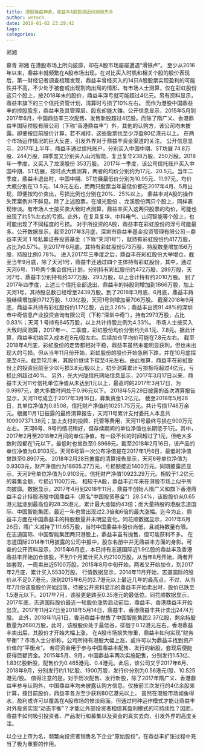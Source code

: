 ```yaml
---
title: 港股操盘神勇，鼎益丰A股投资因何频频失手
author: wetech
date: 2019-01-02 23:29:42
tags: 
categories: 
---
```

郑湘
<!-- more -->
慕青
郑湘
在港股市场上所向披靡，却在A股市场屡屡遭遇“滑铁卢”。
至少从2016年以来，鼎益丰就频繁在A股市场出现。在对比买入时机和相关个股的股价表现后，第一财经记者调查梳理发现，鼎益丰曾经买入的14只A股股票实现盈利的可能性并不高，不少处于被套或出现割肉出局的情形。有市场人士测算，仅在彩虹股份这只个股上，按2018年末的股价，鼎益丰浮亏就可能超过4亿元。另有资料显示，鼎益丰旗下的三个信托资管计划，清算时亏损了10%左右。
而作为港股中国鼎益丰的控股股东，鼎益丰及其管理层、股东却能大赚。公开信息显示，2015年5月到2017年6月，中国鼎益丰三次配售、发售新股超过4亿股。而除了隋广义、香港鼎益丰国际控股有限公司（下称“香港鼎益丰”）外，其他的认购方，该公司均未披露。即便按目前股价计算，若不减持，这些股票也至少浮盈80亿港元以上。
在两个市场运作情况的巨大反差，引发外界对于鼎益丰资金渠道的关注。
公开信息显示，2017年上半年，鼎益丰通过信托账户，分别买入中国中期、ST坊展 74.8万股、244万股，四季度又分别买入山河智能、复旦复华238万股、250万股。2018年一季度，又买入了龙溪股份 353万股。
2017年一季度，该公司信托账户买入中国中期、ST坊展，按时点大致测算，两者的均价分别约为17元、20.5元。当年二季度，鼎益丰退出时，中国中期、ST坊展最低价分别为10.95元、11.97元，均价大概分别在13.5元、14.9元左右，而两只股票当年最低价都在2017年4月、5月出现，即便按均价卖出，亏损比例也分别在20%、25%以上。
鼎益丰对A股的操作失策案例并不鲜见。除了上述股票，在旭光股份 、龙溪股份两只个股上，同样表现惨淡。有市场人士按买卖大致时点测算，鼎益丰买入这两只股票的均价，可能也出现了约5%左右的亏损。此外，在复旦复华、中科电气、山河智能等个股上，也可能出现了不同程度的亏损。
对于所投资的A股，鼎益丰在彩虹股份的浮亏可能最多。公开数据显示，截至2017年3月底，深圳市鼎益丰基金投资管理有限公司－鼎益丰天河 1 号私募证券投资基金（下称“天河1号”），就持有彩虹股份约417万股，占比为0.57%。到2017年6月底，其持有彩虹股份573万股，持股数量增加156万股，持股比例0.78%。
进入2017年三季度之后，鼎益丰在彩虹股份大举增仓。截至当年9月底，除了天河1号，鼎益丰还通过四个主体持有彩虹股份，其中，通过天河6号、11号两个集合信托计划，分别持有彩虹股份约472万股、289万股，天河7号、鼎益丰分别持有约377万股、293万股，以上合计持有约2010万股。
到了2017年四季度，上述三个信托全部退出，鼎益丰的持股则增加到1866万股，加上天河1号，其持股总数已经增至2439万股。到了2018年3月底、6月底，鼎益丰持股继续增加到9712万股、1.03亿股，天河1号则增加至706万股。
截至2018年9月底，鼎益丰共持有彩虹股份约1.17亿股，占比3.26%；鼎益丰出资91.48%的深圳市中奇信息产业投资咨询有限公司（下称“深圳中奇”），持有2973万股，占比0.83%；天河 1 号持有845万股，以上共计持股比例为4.33%。
市场人士按买入大致时间测算，2017年一、二季度，彩虹股份均价分别约为8.1元、7.8元。据此计算，鼎益丰初始买入成本在8元/股左右。后续加仓平均价可能在7.8元左右。
截至2018年4月底，彩虹股份的走势都相对平稳，鼎益丰虽然未能明显获利，但也未出现大的亏损。但从当年11月份开始，彩虹股份的股价开始急剧下跌，并在10月底探底至4元。截至12月末，其股价继续下探至4元左右。由此推算，鼎益丰在彩虹股份上的投资目前至少以亏损3.8元/股以上，初步测算累计亏损额将超过4亿元，亏损比例超过40%。
另外，光大兴陇信托网站信息显示，2017年3月17日以来，鼎益丰天河11号信托单位净值从未达到1元以上，最高时的2017年3月17日，为0.9997元，绝大多数时间处于0.96元以下。
2018年5月29日披露的首次清算报告显示，天河11号成立于2017年3月16日，募集资金1.2亿元。 截至2018年5月28日，其单位净值为0.8508，信托财产净值约10251.75万元。共计亏损1748万余元。根据11月1日披露的最终清算报告，天河11号累计支付委托人本息共109907371.38元；加上支付的投顾、托管等费用，天河11号最终亏损在900万元左右。
天河6号、9号的情况稍好，但存续期间的单位净值也长期低于1元。其中，2017年2月至2018年2月间的单位净值，有一段不长的时间超过了1元，但绝大多数时段都在1元以下，最低时也曾跌至0.8969元。截至2018年2月16日，该产品的单位净值为0.9103元。天河6号第一次公布净值是在2017年1月6日，最低时净值曾跌至0.8907元。
2018年2月28日披露的清算报告显示，天河6号单位净值为0.9303元，财产净值约为18605.27万元，亏损额接近1400万元。同期披露还显示，天河9号单位净值为0.9103元，信托财产净值10923.29万元。相较于1.2亿元的募集金额，亏损近1100万元。
相较于A股，鼎益丰近年来在港股市场上似乎所向披靡。数据显示，2017年4月到2018年11月，鼎益丰创始人隋广义和旗下香港鼎益丰合计持股港股中国鼎益丰（原名“中国投资基金”）28.54%，该股股价从0.65港元猛涨到最高位的28.35港元，累计最大涨幅约43倍；而大量持股的港股志道国际、中国智能集团，最近一年也曾出现过2.3倍和6倍的最大涨幅。迄今为止，鼎益丰方面在中国鼎益丰的持股数量并未明显变化。同花顺数据显示，2017年6月26日，隋广义减持了111.65万股，当时中国鼎益丰股价尚低，且减持数量有限。
在志道国际、中国智能集团两只港股上，鼎益丰虽有抛售，但可能获利不多。
在志道国际2014年11月披露的公司中报中，股东名册中并无鼎益丰方面的身影。可查的公开资料显示，2015年6月底，本已持有志道国际近1.9亿股的鼎益丰及香港鼎益丰开始加仓该股，不到1个月累计买入约2100万股。从当年8月开始，两者开始套现，一周卖出近5100万股。2015年8月中旬开始，两者又开始加仓，到2017年2月底，累计买入5530万股。
行情数据显示，2014年11月开始，志道国际的股价从不足0.7港元，涨到2015年6月的2.7港元以上最近几年的最高点。不过，从当年7月份该股股价开始回落，待披公开资料显示的鼎益丰开始卖出时，股价已跌至1.5港元以下。2017年7月，该股更是跌至0.35港元的最低位。同花顺数据显示，2017年底，志道国际股价最近一轮股价涨势启动前后，鼎益丰、香港鼎益丰开始出货。2017年11月27日至2018年5月14日，鼎益丰、香港鼎益丰共计卖出2474万股。
此外，2018年11月1日，香港鼎益丰抛售了中国智能集团2.37亿股，剩余持股数量为2680万股，此时，该股股价处于最低谷，徘徊于0.12港元左右。香港鼎益丰卖出后，其股价才开始大幅上涨。
在A股市场损失惨重，鼎益丰如何实现“财务平衡”？市场人士分析称，公司所持有港股大幅上涨，或许可以为鼎益丰找到资产价值的“平衡点”。
若将资金用于参与中国鼎益丰配售、发行的新股，套现后便能获得巨额资金。2015年5月、9月，中国鼎益丰两次实施配售，分别发行1.53亿、1.83亿股新股，配售价为0.465港元、0.4港元。此后，该公司又于2017年6月、2018年9月，分别发行约1.1亿股、1900万股，发行价分别为0.56港元/股、10.525港元/股。
值得注意的是，对于历次配售、发行新股，除了2017年隋广义、香港鼎益丰参与认购外，中国鼎益丰均未披露认购方信息。仅按前三次发行的4亿余股来计算，按目前股价，鼎益丰各方至少获利80亿港元以上。
虽然在港股市场如鱼得水，盈利或许可以覆盖在A股市场的惨淡局面。但通过何种运作模式才能让鼎益丰对外投资实现“动态平衡”？才能让外部投资者相信其盈利模式的可持续性？因而，鼎益丰如何吸引投资者、产品发行和募集以及资金的真实去向，引发外界的高度关注。
 
 
以企业上市为名，频繁向投资者销售名下企业“原始股权”，在鼎益丰扩张过程中充当了极为重要的作用。
